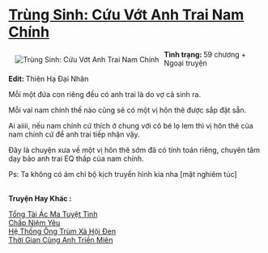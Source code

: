 <a href="https://utruyen.com/truyen/trung-sinh-cuu-vot-anh-trai-nam-chinh/19186/" title="Trùng Sinh: Cứu Vớt Anh Trai Nam Chính"><h1>Trùng Sinh: Cứu Vớt Anh Trai Nam Chính</h1></a><div style="display:table"><img align="right" style="float: left; padding: 10px;" src="https://utruyen.com/images/story/200x260/trung-sinh-cuu-vot-anh-trai-nam-chinh.jpg" alt="Trùng Sinh: Cứu Vớt Anh Trai Nam Chính"><b>Tình trạng: </b>59 chương + Ngoại truyện<p></p><b>Edit: </b>Thiên Hạ Đại Nhân<p></p>Mỗi một đứa con riêng đều có anh trai là do vợ cả sinh ra.<p></p>Mỗi vai nam chính thế nào cũng sẽ có một vị hôn thê được sắp đặt sẵn.<p></p>Ai aiiii, nếu nam chính cứ thích ở chung với cô bé lọ lem thì vị hôn thê của nam chính cứ để anh trai tiếp nhận vậy.<p></p>Đây là chuyện xưa về một vị hôn thê sớm đã có tính toán riêng, chuyên tâm dạy bảo anh trai EQ thấp của nam chính.<p></p>Ps: Ta không có ám chỉ bộ kịch truyền hình kia nha [mặt nghiêm túc]</div><p><br><b>Truyện Hay Khác :</b></p><a href="https://utruyen.com/truyen/tong-tai-ac-ma-tuyet-tinh/19533/" alt="Tổng Tài Ác Ma Tuyệt Tình">Tổng Tài Ác Ma Tuyệt Tình</a><br/><a href="https://github.com/quanluxury/ngontinhhot/tree/master/truyenhay/16905/" alt="Chấp Niệm Yêu">Chấp Niệm Yêu</a><br/><a href="https://github.com/quanluxury/ngontinhhot/tree/master/truyenhay/21688/" alt="Hệ Thống Ông Trùm Xã Hội Đen">Hệ Thống Ông Trùm Xã Hội Đen</a><br/><a href="https://github.com/quanluxury/ngontinhhot/tree/master/truyenhay/17406/" alt="Thời Gian Cùng Anh Triền Miên">Thời Gian Cùng Anh Triền Miên</a><br/>